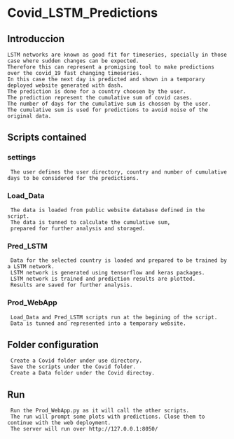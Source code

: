 # Covid_LSTM_Predictions

## Introduccion ## 
    LSTM networks are known as good fit for timeseries, specially in those case where sudden changes can be expected. 
    Therefore this can represent a promigsing tool to make predictions over the covid_19 fast changing timeseries. 
    In this case the next day is predicted and shown in a temporary deployed website generated with dash. 
    The prediction is done for a country choosen by the user. 
    The prediction represent the cumulative sum of covid cases. 
    The number of days for the cumulative sum is chossen by the user. 
    The cumulative sum is used for predictions to avoid noise of the original data. 
    
## Scripts contained ##
### settings ###
     The user defines the user directory, country and number of cumulative days to be considered for the predictions. 
   
### Load_Data ###
     The data is loaded from public website database defined in the script. 
     The data is tunned to calculate the cumulative sum, 
     prepared for further analysis and storaged. 
   
### Pred_LSTM ###
     Data for the selected country is loaded and prepared to be trained by a LSTM network.
     LSTM network is generated using tensorflow and keras packages. 
     LSTM network is trained and prediction results are plotted. 
     Results are saved for further analysis. 
   
### Prod_WebApp ###
     Load_Data and Pred_LSTM scripts run at the begining of the script.
     Data is tunned and represented into a temporary website. 
     
## Folder configuration ##
     Create a Covid folder under use directory. 
     Save the scripts under the Covid folder. 
     Create a Data folder under the Covid directoy. 
     
## Run ## 
     Run the Prod_WebApp.py as it will call the other scripts. 
     The run will prompt some plots with predictions. Close them to continue with the web deployment. 
     The server will run over http://127.0.0.1:8050/
   
   

    
    

